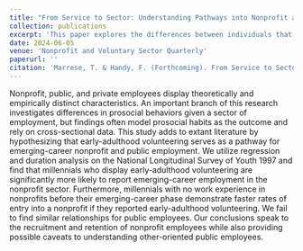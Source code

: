 ```yaml
---
title: "From Service to Sector: Understanding Pathways into Nonprofit and Public Sector Employment"
collection: publications
excerpt: 'This paper explores the differences between individuals that volunteered in refugee and immigrant domains relative to volunteers who engaged in other nonprofit domains.'
date: 2024-06-05
venue: 'Nonprofit and Voluntary Sector Quarterly'
paperurl: ''
citation: 'Marrese, T. & Handy, F. (Forthcoming). From Service to Sector: Understanding Pathways into Nonprofit and Public Sector Employment. <i> Nonprofit and Voluntary Sector Quarterly.</i>'
---
```

Nonprofit, public, and private employees display theoretically and empirically distinct characteristics. An important branch of this research investigates differences in prosocial behaviors given a sector of employment, but findings often model prosocial habits as the outcome and rely on cross-sectional data. This study adds to extant literature by hypothesizing that early-adulthood volunteering serves as a pathway for emerging-career nonprofit and public employment. We utilize regression and duration analysis on the National Longitudinal Survey of Youth 1997 and find that millennials who display early-adulthood volunteering are significantly more likely to report emerging-career employment in the nonprofit sector. Furthermore, millennials with no work experience in nonprofits before their emerging-career phase demonstrate faster rates of entry into a nonprofit if they reported early-adulthood volunteering. We fail to find similar relationships for public employees. Our conclusions speak to the recruitment and retention of nonprofit employees while also providing possible caveats to understanding other-oriented public employees.
